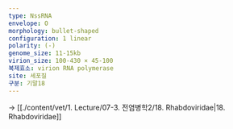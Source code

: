 ```yaml
---
type: NssRNA
envelope: O
morphology: bullet-shaped
configuration: 1 linear
polarity: (-)
genome_size: 11-15kb
virion_size: 100-430 × 45-100
복제효소: virion RNA polymerase
site: 세포질
구분: 기말18
---
```

-> [[./content/vet/1. Lecture/07-3. 전염병학2/18. Rhabdoviridae|18. Rhabdoviridae]]
